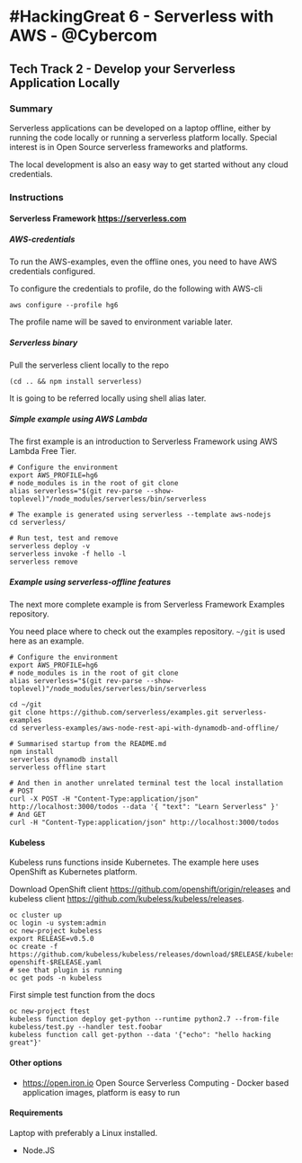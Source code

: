 # \#HackingGreat 6 - Serverless with AWS - @Cybercom

## Tech Track 2 - Develop your Serverless Application  Locally

### Summary

Serverless applications can be developed on a laptop offline, either by running 
the code locally or running a serverless platform locally. Special interest is 
in Open Source serverless frameworks and platforms. 

The local development is also an easy way to get started without any cloud 
credentials.

### Instructions

#### Serverless Framework <https://serverless.com>

##### AWS-credentials

To run the AWS-examples, even the offline ones, you need to have AWS credentials configured.

To configure the credentials to profile, do the following with AWS-cli

    aws configure --profile hg6

The profile name will be saved to environment variable later.

##### Serverless binary

Pull the serverless client locally to the repo

    (cd .. && npm install serverless)

It is going to be referred locally using shell alias later.

##### Simple example using AWS Lambda

The first example is an introduction to Serverless Framework using AWS Lambda 
Free Tier.

    # Configure the environment
    export AWS_PROFILE=hg6
    # node_modules is in the root of git clone
    alias serverless="$(git rev-parse --show-toplevel)"/node_modules/serverless/bin/serverless

    # The example is generated using serverless --template aws-nodejs
    cd serverless/

    # Run test, test and remove
    serverless deploy -v 
    serverless invoke -f hello -l
    serverless remove

##### Example using serverless-offline features

The next more complete example is from Serverless Framework Examples 
repository.

You need place where to check out the examples repository. `~/git` is used here 
as an example.

    # Configure the environment
    export AWS_PROFILE=hg6
    # node_modules is in the root of git clone
    alias serverless="$(git rev-parse --show-toplevel)"/node_modules/serverless/bin/serverless

    cd ~/git
    git clone https://github.com/serverless/examples.git serverless-examples
    cd serverless-examples/aws-node-rest-api-with-dynamodb-and-offline/

    # Summarised startup from the README.md
    npm install
    serverless dynamodb install
    serverless offline start

    # And then in another unrelated terminal test the local installation
    # POST
    curl -X POST -H "Content-Type:application/json" http://localhost:3000/todos --data '{ "text": "Learn Serverless" }'
    # And GET
    curl -H "Content-Type:application/json" http://localhost:3000/todos

#### Kubeless

Kubeless runs functions inside Kubernetes. The example here uses OpenShift as 
Kubernetes platform.

Download OpenShift client <https://github.com/openshift/origin/releases> and 
kubeless client <https://github.com/kubeless/kubeless/releases>.

    oc cluster up
    oc login -u system:admin
    oc new-project kubeless
    export RELEASE=v0.5.0
    oc create -f https://github.com/kubeless/kubeless/releases/download/$RELEASE/kubeless-openshift-$RELEASE.yaml
    # see that plugin is running
    oc get pods -n kubeless

First simple test function from the docs

    oc new-project ftest
    kubeless function deploy get-python --runtime python2.7 --from-file kubeless/test.py --handler test.foobar
    kubeless function call get-python --data '{"echo": "hello hacking great"}'

#### Other options

-  <https://open.iron.io> Open Source Serverless Computing - Docker based application images, platform is easy to run

#### Requirements

Laptop with preferably a Linux installed.

- Node.JS

